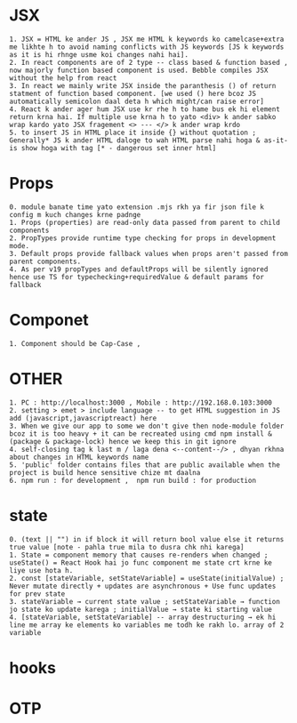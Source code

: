 # JSX
    1. JSX = HTML ke ander JS , JSX me HTML k keywords ko camelcase+extra me likhte h to avoid naming conflicts with JS keywords [JS k keywords as it is hi rhnge usme koi changes nahi hai].
    2. In react components are of 2 type -- class based & function based , now majorly function based component is used. Bebble compiles JSX without the help from react
    3. In react we mainly write JSX inside the paranthesis () of return statment of function based component. [we used () here bcoz JS automatically semicolon daal deta h which might/can raise error]
    4. React k ander ager hum JSX use kr rhe h to hame bus ek hi element return krna hai. If multiple use krna h to yato <div> k ander sabko wrap kardo yato JSX fragement <> --- </> k ander wrap krdo
    5. to insert JS in HTML place it inside {} without quotation ; Generally* JS k ander HTML daloge to wah HTML parse nahi hoga & as-it-is show hoga with tag [* - dangerous set inner html]

# Props
    0. module banate time yato extension .mjs rkh ya fir json file k config m kuch changes krne padnge
    1. Props (properties) are read-only data passed from parent to child components
    2. PropTypes provide runtime type checking for props in development mode. 
    3. Default props provide fallback values when props aren't passed from parent components.
    4. As per v19 propTypes and defaultProps will be silently ignored hence use TS for typechecking+requiredValue & default params for fallback

# Componet
    1. Component should be Cap-Case , 

# OTHER
    1. PC : http://localhost:3000 , Mobile : http://192.168.0.103:3000
    2. setting > emet > include language -- to get HTML suggestion in JS add (javascript,javascriptreact) here
    3. When we give our app to some we don't give then node-module folder bcoz it is too heavy + it can be recreated using cmd npm install & (package & package-lock) hence we keep this in git ignore
    4. self-closing tag k last m / laga dena <--content--/> , dhyan rkhna about changes in HTML keywords name
    5. 'public' folder contains files that are public available when the project is build hence sensitive chize mt daalna
    6. npm run : for development ,  npm run build : for production

# state
    0. (text || "") in if block it will return bool value else it returns true value [note - pahla true mila to dusra chk nhi karega]
    1. State = component memory that causes re-renders when changed ; useState() = React Hook hai jo func component me state crt krne ke liye use hota h.
    2. const [stateVariable, setStateVariable] = useState(initialValue) ; Never mutate directly + updates are asynchronous + Use func updates for prev state
    3. stateVariable → current state value ; setStateVariable → function jo state ko update karega ; initialValue → state ki starting value
    4. [stateVariable, setStateVariable] -- array destructuring → ek hi line me array ke elements ko variables me todh ke rakh lo. array of 2 variable

# hooks

# OTP
